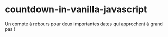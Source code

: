 # countdown-in-vanilla-javascript
Un compte à rebours pour deux importantes dates qui approchent à grand pas ! 